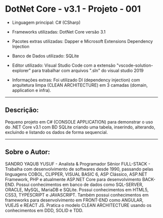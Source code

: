 # DotNet Core - v3.1 - Projeto - 001

* Linguagem principal: C# (CSharp)
* Frameworks utilizadas: DotNet Core versão 3.1
* Pacotes extras utilizadas: Dapper e Microsoft Extensions Dependency Injection
* Banco de Dados utilizado: SQLite
* Editor utilizado: Visual Studio Code com a extensão "vscode-solution-explorer" para trabalhar com arquivos ".sln" do visual studio 2019

* Informações extras: Foi utilizado DI (dependency injection) com arquitetura limpa (CLEAN ARCHITECTURE) em 3 camadas (domain, application e infra).

----

## Descrição:

Pequeno projeto em C# (CONSOLE APPLICATION) para demonstrar o uso do .NET Core v3.1 com BD SQLite criando uma tabela, inserindo, alterando, excluindo e listando os dados de forma sequencial.

----

## Sobre o Autor:

SANDRO YAQUB YUSUF - Analista & Programador Sênior FULL-STACK - Trabalha com desenvolvimento de softwares desde 1990, passando pelas linguagens COBOL, CLIPPER, VISUAL BASIC 6, ASP Clássico, ASP.NET Framework, PHP e atualmente ASP.NET Core para desenvolvimento BACK-END. Possui conhecimentos em banco de dados como SQL-SERVER, ORACLE, MySQL, MariaDB e SQLite. Possui conhecimentos em HTML5, CSS3, TYPESCRIPT e JAVASCRIPT. Também possui conhecimentos em frameworks para desenvolvimento em FRONT-END como ANGULAR, VUEJS e REACT JS. Pratica o modelo CLEAN ARCHITECTURE usando os conhecimentos em DDD, SOLID e TDD.
